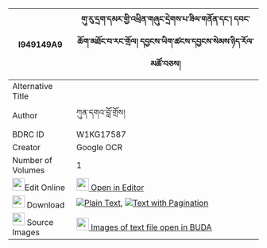 |I949149A9|གུ་རུ་དྲག་དམར་གྱི་འཕྲིན་གཞུང་དྲེགས་པ་ཟིལ་གནོན་དང་། དབང་ཆོག་མཐོང་བ་རང་གྲོལ། དབྱངས་ཡིག་ཚངས་དབྱངས་སེམས་ཉིད་རོལ་མཚོ་བཅས། 
| --- | --- 
|Alternative Title |
|Author| ཀུན་དགའ་བློ་གྲོས།
|BDRC ID | W1KG17587
|Creator | Google OCR
|Number of Volumes| 1
|<img width="25" src="https://img.icons8.com/color/25/000000/edit-property.png">Edit Online| [<img width="25" src="https://avatars.githubusercontent.com/u/45091458?s=200&v=4"> Open in Editor](http://editor.openpecha.org/I949149A9)
|<img width="25" src="https://img.icons8.com/fluent/48/000000/download-2.png"/>  Download | [![](https://img.icons8.com/color/20/000000/txt.png)Plain Text](https://github.com/Openpecha/I949149A9/releases/download/v1/guru_drak_mar_gyi_trin_shyung__plain_I949149A9.zip), [![](https://img.icons8.com/color/20/000000/txt.png)Text with Pagination](https://github.com/Openpecha/I949149A9/releases/download/v1/guru_drak_mar_gyi_trin_shyung__pages_I949149A9.zip)
|<img width="25" src="https://img.icons8.com/plasticine/100/000000/pictures-folder.png"/>  Source Images | [<img width="25" src="https://library.bdrc.io/icons/BUDA-small.svg"> Images of text file open in BUDA](https://library.bdrc.io/show/bdr:W1KG17587)